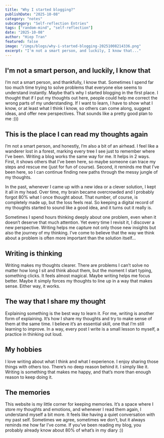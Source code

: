 ```yaml
---
title: "Why I started blogging?"
publishDate: "2025-10-08"
category: "notes"
subcategory: "Self-reflection Entries"
tags: ["random-mind", "self-reflection"]
date: "2025-10-08"
author: "Hiep Tran"
featured: false
image: "/imgs/blogs/why-i-started-blogging-20251008214336.png"
excerpt: "I'm not a smart person, and luckily, I know that..."
---
```


## I'm not a smart person, and luckily, I know that

I’m not a smart person, and thankfully, I know that. Sometimes I spend far too much time trying to solve problems that everyone else seems to understand instantly. Maybe that’s why I started blogging in the first place. I thought that if I put my thoughts out here, people could help me correct the wrong parts of my understanding. If I want to learn, I have to show what I know, or at least what I think I know, so others can come along, suggest ideas, and offer new perspectives. That sounds like a pretty good plan to me :)))

## This is the place I can read my thoughts again

I’m not a smart person, and honestly, I’m also a bit of an airhead. I feel like a wanderer lost in a forest, marking every tree I see just to remember where I’ve been. Writing a blog works the same way for me. It helps in 2 ways. First, it shows others that I’ve been here, so maybe someone can trace my steps and rescue me (just for fun of course). Second, it reminds me that I’ve been here, so I can continue finding new paths through the messy jungle of my thoughts.

In the past, whenever I came up with a new idea or a clever solution, I kept it all in my head. Over time, my brain became overcrowded and I probably forgot 80% what I once thought about. That number, of course, is completely made up, but the loss feels real. So keeping a digital record of my thoughts started to sound like a good idea, and it turns out it really is.

Sometimes I spend hours thinking deeply about one problem, even when it doesn’t deserve that much attention. Yet every time I revisit it, I discover a new perspective. Writing helps me capture not only those new insights but also the journey of my thinking. I’ve come to believe that the way we think about a problem is often more important than the solution itself...

## Writing is thinking

Writing makes my thoughts clearer. There are problems I can’t solve no matter how long I sit and think about them, but the moment I start typing, something clicks. It feels almost magical. Maybe writing helps me focus better. Maybe it simply forces my thoughts to line up in a way that makes sense. Either way, it works.

## The way that I share my thought

Explaining something is the best way to learn it. For me, writing is another form of explaining. It’s how I share my thoughts and try to make sense of them at the same time. I believe it’s an essential skill, one that I’m still learning to improve. In a way, every post I write is a small lesson to myself, a practice in thinking out loud.

## My hobbies

I love writing about what I think and what I experience. I enjoy sharing those things with others too. There’s no deep reason behind it. I simply like it. Writing is something that makes me happy, and that’s more than enough reason to keep doing it.

## The memories

This website is my little corner for keeping memories. It’s a space where I store my thoughts and emotions, and whenever I read them again, I understand myself a bit more. It feels like having a quiet conversation with my past self. Sometimes we agree, sometimes we don’t, but it always reminds me how far I’ve come. If you’ve been reading my blog, you probably already know about 80% of what’s in my diary :))
